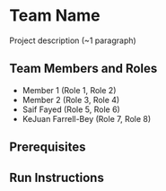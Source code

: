 # Team Name

Project description (~1 paragraph)

## Team Members and Roles

* Member 1 (Role 1, Role 2)
* Member 2 (Role 3, Role 4)
* Saif Fayed (Role 5, Role 6)
* KeJuan Farrell-Bey (Role 7, Role 8)


## Prerequisites

## Run Instructions
